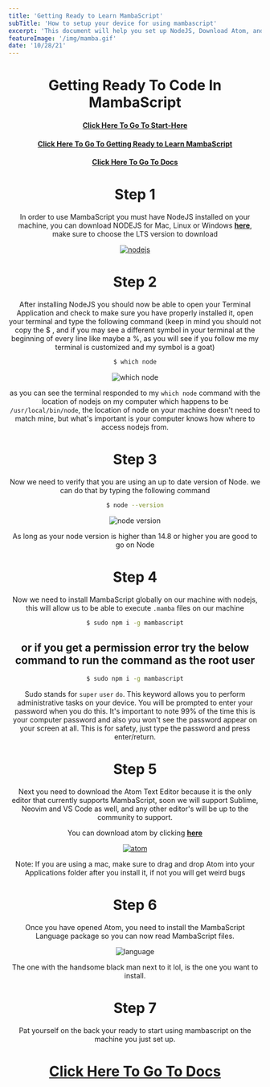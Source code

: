 ```yaml
---
title: 'Getting Ready to Learn MambaScript'
subTitle: 'How to setup your device for using mambascript'
excerpt: 'This document will help you set up NodeJS, Download Atom, and SetUp Your Development Environment to Code with MambaScript'
featureImage: '/img/mamba.gif'
date: '10/28/21'
---
```


<center>

# Getting Ready To Code In MambaScript

#### [Click Here To Go To Start-Here](/start-here)
#### [Click Here To Go To Getting Ready to Learn MambaScript](/learning-mambascript)
#### [Click Here To Go To Docs](/docs)

# Step 1

In order to use MambaScript you must have NodeJS installed on your machine, you can download NODEJS for Mac, Linux or Windows [__here__](https://nodejs.org/en/), make sure to choose the LTS version to download

[![nodejs](https://www.dropbox.com/s/ll8llnvjfce4zoh/Screen%20Shot%202021-10-31%20at%208.51.53%20PM.png?dl=1)](https://nodejs.org/en/)

# Step 2

After installing NodeJS you should now be able to open your Terminal Application and check to make sure you have properly installed it, open your terminal and type the following command (keep in mind you should not copy the $ , and if you may see a different symbol in your terminal at the beginning of every line  like maybe a %, as you will see if you follow me my terminal is customized and my symbol is a goat)
```bash
$ which node
```
![which node](https://www.dropbox.com/s/7o3gjyfjc6ep7ch/Screen%20Shot%202021-10-31%20at%208.59.31%20PM.png?dl=1)

as you can see the terminal responded to my `which node` command with the location of nodejs on my computer which
happens to be `/usr/local/bin/node`, the location of node on your machine doesn't need to match mine, but what's
important is your computer knows how where to access nodejs from.

# Step 3

Now we need to verify that you are using an up to date version of Node. we can do that by typing the following command

```bash
$ node --version
```
![node version](https://www.dropbox.com/s/oxcnvz19m9mjc1e/Screen%20Shot%202021-10-31%20at%209.03.51%20PM.png?dl=1)

As long as your node version is higher than 14.8 or higher you are good to go on Node


# Step 4

Now we need to install MambaScript globally on our machine with nodejs, this will allow us to be able to
execute `.mamba` files on our machine

```bash
$ sudo npm i -g mambascript
```
## or if you get a permission error try the below command to run the command as the root user

```bash
$ sudo npm i -g mambascript
```
Sudo stands for `super` `user` `do`. This keyword allows you to perform administrative tasks on your device. You will be prompted to enter your password when you do this. It's important to note 99% of the time this is your computer password
and also you won't see the password appear on your screen at all. This is for safety, just type the password and press enter/return.

# Step 5

Next you need to download the Atom Text Editor because it is the only editor that currently supports MambaScript,
soon we will support Sublime, Neovim and VS Code as well, and any other editor's will be up to the community to support.

You can download atom by clicking [__here__](https://atom.io)

[![atom](https://www.dropbox.com/s/jzwngsqjogj0q1o/Screen%20Shot%202021-10-31%20at%209.15.27%20PM.png?dl=1)](https://atom.io)

Note: If you are using a mac, make sure to drag and drop Atom into your Applications folder after you install it, if not you  will get weird bugs

# Step 6

Once you have opened Atom, you need to install the MambaScript Language package so you can now read MambaScript files.

![language](https://www.dropbox.com/s/ryw42jfzau5a1uf/Screen%20Shot%202021-10-31%20at%209.19.26%20PM.png?dl=1)

The one with the handsome black man next to it lol, is the one you want to install.


# Step 7

Pat yourself on the back your ready to start using mambascript on the machine you just set up.
# [Click Here To Go To Docs](/docs)


</center>
